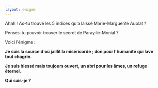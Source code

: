 ```yaml
---
layout: enigme
---
```

Ahah ! As-tu trouvé les 5 indices qu'a laissé Marie-Marguerite Auplat ?

Penses-tu pouvoir trouver le secret de Paray-le-Monial ?

Voici l'énigme :

**Je suis la source d'où jaillit la miséricorde ;** 
**don pour l'humanité qui lave tout chagrin.**

**Je suis blessé mais toujours ouvert,** 
**un abri pour les âmes, un refuge éternel.**

**Qui suis-je ?**